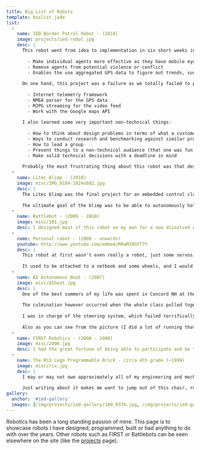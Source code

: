 ```yaml
---
title: Big List of Robots
template: boxlist.jade
list:
  -
    name: IED Border Patrol Robot - (2010)
    image: projects/ied-robot.jpg
    desc: |
      This robot went from idea to implementation in six short weeks in response to an open ended project for a "GPS robotic platform" sponsored by Lockheed Martin. We chose to make a robot with the goal of remotely detecting trespassers across out nation's borders. With enough of these robots, our border patrol forces can
      
        - Make individual agents more effective as they have mobile eyes in many places
        - Remove agents from potential violence or conflict
        - Enables the use aggregated GPS data to figure out trends, such as where the hot spots in border activity exist
      
      On one hand, this project was a failure as we totally failed to produce a mechanically sound robot that could drive around and do what we wanted. On the other hand, I got to write some amazing software to control this thing. some of the software I wrote:
      
        - Internet telemetry framework
        - NMEA parser for the GPS data
        - MJPG streaming for the video feed
        - Work with the Google maps API
      
      I also learned some very important non-technical things:
      
        - How to think about design problems in terms of what a customer wants
        - Ways to conduct research and benchmarking against similar products
        - How to lead a group
        - Present things to a non-technical audience (that one was fun! I couldn't talk about programming at all in the final presentation)
        - Make solid technical decisions with a deadline in mind
      
      Probably the most frustrating thing about this robot was that despite having five of our seven team members on the mechanical side of things, the only thing that didn't work were the mechanics. The other two of us (Matt and I) ended up carrying the project. We ended up writing most of the 137 page [technical report](/misc/IED_tech_report_final.pdf). Overall I had a blast, and it remains a robot I am very proud of.
  -
    name: Litec Blimp - (2010)
    image: misc/IMG_0184-1024x682.jpg
    desc: |
      The Litec blimp was the final project for an embedded control class I took at the end of my Sophomore year. The blimp hardware was provided, but the challenge was becoming familiar enough with the Intel 8051 micro controller to implement things like PID control, I2C, SPI, PWM, interrupts, analog to digital conversion, etc.
      
      The ultimate goal of the blimp was to be able to autonomously hold a specified altitude and heading. More than anything, working with the 8051 made me appreciate how much is being automatically taken care of when working with something like an Arduino and higher level languages.
  -
    name: Battlebot - (2009 - 2010)
    image: misc/101.jpg
    desc: I designed most of this robot on my own for a now dissolved group of students at RPI interested in starting a Battlebot team. It never made it into the real world but still remains a viable design as far as I am concerned. More written about it [here](/projects/battlebots/index.html).
  -
    name: Personal robot - (2008 - onwards)
    youtube: http://www.youtube.com/embed/RRwMJ8GYT7Y
    desc: |
      This robot at first wasn't even really a robot, just some servos, a pan tilt module and an Arduino. However, just like this website, it has had many incarnations over the years and exists primary as an educational tool for me to learn more and tinker around with whenever I find the time. Over the years it has been controlled from Windows, Linux, LabVIEW, by hand, over the internet and sometimes purely autonomous.
      
      It used to be attached to a netbook and some wheels, and I would to drive it around the dorm and talk to people using text to speech. In its current incarnation, it has functioned mostly as a stationary pan / tilt camera. When I get some time, I have plans to start using it to teach myself more about computer vision. I also don't really have a good picture for it as it is always changing forms, so here is a video of it detecting faces.
  -
    name: AI Autonomous Boat - (2007)
    image: misc/AIboat.jpg
    desc: |
      One of the best summers of my life was spent in Concord NH at the St. Paul's Advanced Studies Program taking a grad level AI class with Terry Wardrop and other talented students from NH. We spent the summer learning things like game theory, programming in LISP, learning finite state automata, building simple robots, etc.
      
      The culmination however occurred when the whole class pulled together and tried to design an autonomous boat around a FIRST robotics controller, some 8020 aluminum struts, and old sailboat hull and a trolling motor.
      
      I was in charge of the steering system, which failed terrifically as I was not allowed to modify the trolling motor in any way so I tried to do it with rope (spoiler: it didn't work).
      
      Also as you can see from the picture (I did a lot of running that summer and was basically a twig) the class also elected me to be the "test pilot". Nothing like being in an old sail boat hull filled with expensive electronics surrounded by water.
  -
    name: FIRST Robotics - (2006 - 2008)
    image: misc/2006.jpg
    desc: I had the great fortune of being able to participate and be the captain of a FIRST robotics throughout my time at Gilford High School. A listing of all the robots built with FIRST can be found [here](/projects/FIRST/index.html).
  -
    name: The RCX Lego Programmable Brick - circa 4th grade (~1999)
    image: misc/rcx.jpg
    desc: |
      I may or may not owe approximately all of my engineering and mechanical intuition to Legos. I used to love playing with these things. The pinnacle of any Lego set I have ever gotten or probably will ever get has to be the Robotics Invention System. Thank god for my generous and understanding parents for not laughing me out of the room when 4th grader me wanted this $200 kit (they made me work for it).
      
      Just writing about it makes me want to jump out of this chair, run down to the basement and start tinkering around like old times. I cannot tell you the hours I spent building and programming this thing. More than any other robot on this page, the RCX played a pivotal role in who I am now. It is endlessly configurable by curious youngsters, and I hope LEGO keeps at it to inspire the next generation of roboticists.
gallery:
  anchor: '#ied-gallery'
  images: [/img/projects/ied-gallery/100_0376.jpg, /img/projects/ied-gallery/100_0377.jpg, /img/projects/ied-gallery/100_0378.jpg, /img/projects/ied-gallery/100_0379.jpg, /img/projects/ied-gallery/100_0380.jpg, /img/projects/ied-gallery/100_0381.jpg, /img/projects/ied-gallery/100_0382.jpg, /img/projects/ied-gallery/100_0386.jpg, /img/projects/ied-gallery/100_03881.jpg, /img/projects/ied-gallery/100_0388.jpg, /img/projects/ied-gallery/100_0389.jpg, /img/projects/ied-gallery/100_0404.jpg, /img/projects/ied-gallery/100_0405.jpg, /img/projects/ied-gallery/100_0406.jpg, /img/projects/ied-gallery/100_0407.jpg, /img/projects/ied-gallery/DSC02272.jpg, /img/projects/ied-gallery/DSC02273.jpg, /img/projects/ied-gallery/front-axle-pic.png, /img/projects/ied-gallery/rear-hub-axle-assem.png]
---
```


Robotics has been a long standing passion of mine. This page is to showcase robots I have designed, programmed, built or had anything to do with over the years. Other robots such as FIRST or Battlebots can be seen elsewhere on the site (like the [projects](/projects.html) page).
